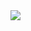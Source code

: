<img src="https://capsule-render.vercel.app/api?type=waving&color=EDE7DF&height=200&section=header&text=StoryWave&fontSize=150" />
